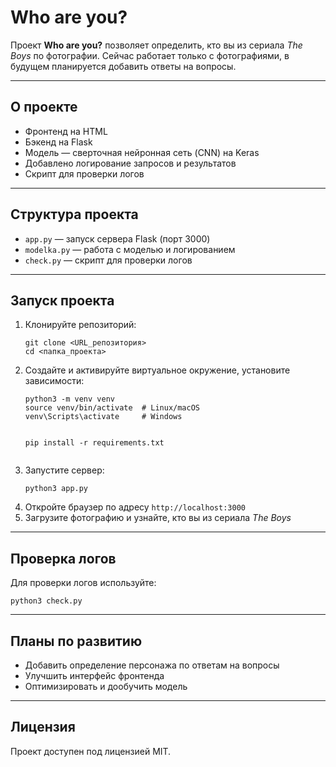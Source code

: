 
<h1>Who are you?</h1>

<p>Проект <strong>Who are you?</strong> позволяет определить, кто вы из сериала <em>The Boys</em> по фотографии. Сейчас работает только с фотографиями, в будущем планируется добавить ответы на вопросы.</p>

<hr>

<h2>О проекте</h2>
<ul>
  <li>Фронтенд на HTML</li>
  <li>Бэкенд на Flask</li>
  <li>Модель — сверточная нейронная сеть (CNN) на Keras</li>
  <li>Добавлено логирование запросов и результатов</li>
  <li>Скрипт для проверки логов</li>
</ul>

<hr>

<h2>Структура проекта</h2>
<ul>
  <li><code>app.py</code> — запуск сервера Flask (порт 3000)</li>
  <li><code>modelka.py</code> — работа с моделью и логированием</li>
  <li><code>check.py</code> — скрипт для проверки логов</li>
</ul>

<hr>

<h2>Запуск проекта</h2>
<ol>
  <li>Клонируйте репозиторий:<br>
    <pre><code>git clone &lt;URL_репозитория&gt;
cd &lt;папка_проекта&gt;</code></pre>
  </li>
  <li>Создайте и активируйте виртуальное окружение, установите зависимости:<br>
    <pre><code>python3 -m venv venv
source venv/bin/activate  # Linux/macOS
venv\Scripts\activate     # Windows

pip install -r requirements.txt</code></pre>
  </li>
  <li>Запустите сервер:<br>
    <pre><code>python3 app.py</code></pre>
  </li>
  <li>Откройте браузер по адресу <code>http://localhost:3000</code></li>
  <li>Загрузите фотографию и узнайте, кто вы из сериала <em>The Boys</em></li>
</ol>

<hr>

<h2>Проверка логов</h2>
<p>Для проверки логов используйте:</p>
<pre><code>python3 check.py</code></pre>

<hr>

<h2>Планы по развитию</h2>
<ul>
  <li>Добавить определение персонажа по ответам на вопросы</li>
  <li>Улучшить интерфейс фронтенда</li>
  <li>Оптимизировать и дообучить модель</li>
</ul>

<hr>

<h2>Лицензия</h2>
<p>Проект доступен под лицензией MIT.</p>

